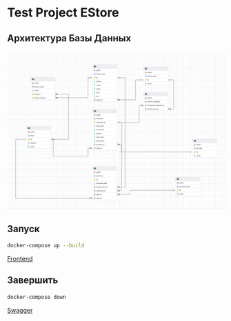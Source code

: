 # Test Project EStore

## Архитектура Базы Данных

![Снимок экрана 2025-02-18 в 2.44.24 AM.png](%D0%A1%D0%BD%D0%B8%D0%BC%D0%BE%D0%BA%20%D1%8D%D0%BA%D1%80%D0%B0%D0%BD%D0%B0%202025-02-18%20%D0%B2%202.44.24%E2%80%AFAM.png)

## Запуск

```bash
docker-compose up --build
```
[Frontend](http://localhost/#)
## Завершить

```bash
docker-compose down
```

[Swagger](http://localhost:8081/swagger-ui/index.html#/)

